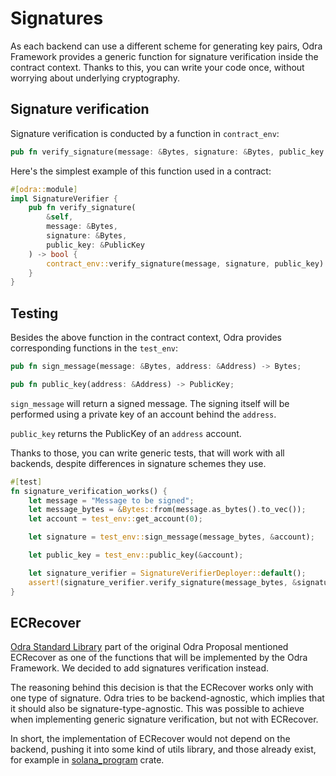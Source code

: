 # Signatures

As each backend can use a different scheme for generating key pairs, 
Odra Framework provides a generic function for signature verification inside the contract context.
Thanks to this, you can write your code once, without worrying about underlying cryptography.

## Signature verification

Signature verification is conducted by a function in `contract_env`:

```rust
pub fn verify_signature(message: &Bytes, signature: &Bytes, public_key: &PublicKey) -> bool;
```

Here's the simplest example of this function used in a contract:

```rust title=examples/src/features/signature_verifier.rs
#[odra::module]
impl SignatureVerifier {
    pub fn verify_signature(
        &self,
        message: &Bytes,
        signature: &Bytes,
        public_key: &PublicKey
    ) -> bool {
        contract_env::verify_signature(message, signature, public_key)
    }
}
```

## Testing
Besides the above function in the contract context, Odra provides corresponding functions in the `test_env`:

```rust
pub fn sign_message(message: &Bytes, address: &Address) -> Bytes;

pub fn public_key(address: &Address) -> PublicKey;
```

`sign_message` will return a signed message. The signing itself will be performed using a private key
of an account behind the `address`.

`public_key` returns the PublicKey of an `address` account.

Thanks to those, you can write generic tests, that will work with all backends, despite differences
in signature schemes they use.

```rust title=examples/src/features/signature_verifier.rs
#[test]
fn signature_verification_works() {
    let message = "Message to be signed";
    let message_bytes = &Bytes::from(message.as_bytes().to_vec());
    let account = test_env::get_account(0);

    let signature = test_env::sign_message(message_bytes, &account);

    let public_key = test_env::public_key(&account);

    let signature_verifier = SignatureVerifierDeployer::default();
    assert!(signature_verifier.verify_signature(message_bytes, &signature, &public_key));
}
```

## ECRecover
[Odra Standard Library](https://github.com/odradev/odra-proposal#odra-standard-library)
part of the original Odra Proposal mentioned ECRecover as one of the functions that will be
implemented by the Odra Framework. We decided to add signatures verification instead.

The reasoning behind this decision is that the ECRecover works only with one type of signature.
Odra tries to be backend-agnostic, which implies that it should also be signature-type-agnostic.
This was possible to achieve when implementing generic signature verification, but not with ECRecover.

In short, the implementation of ECRecover would not depend on the backend, pushing it into some kind of
utils library, and those already exist, for example in 
[solana_program](https://docs.rs/solana-program/latest/solana_program/secp256k1_recover/index.html#)
crate.
